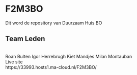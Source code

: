 # F2M3BO
Dit word de repository van Duurzaam Huis BO  
## Team Leden
<br>
Roan Bulten 
Igor Herrebrugh 
Kiet Mandjes 
Milan Montauban
<br/>
Live site  
<br>
https://33993.hosts1.ma-cloud.nl/F2M3BO/
